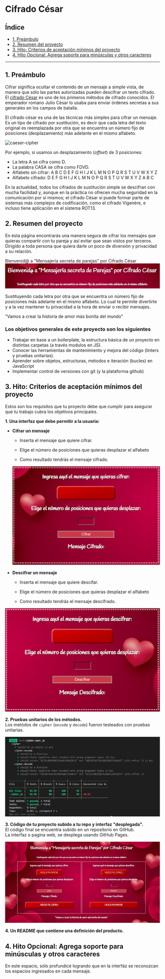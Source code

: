 # Cifrado César

## Índice

* [1. Preámbulo](#1-preámbulo)
* [2. Resumen del proyecto](#2-resumen-del-proyecto)
* [3. Hito: Criterios de aceptación mínimos del proyecto](#4-hito-criterios-de-aceptación-mínimos-del-proyecto)
* [4. Hito Opcional: Agrega soporte para minúsculas y otros caracteres](#5-hito-opcional-agrega-soporte-para-minúsculas-y-otros-caracteres)

***

## 1. Preámbulo

Cifrar significa ocultar el contenido de un mensaje a simple vista, de manera
que sólo las partes autorizadas pueden descifrar un texto cifrado.
El [cifrado César](https://en.wikipedia.org/wiki/Caesar_cipher)
es uno de los primeros métodos de cifrado conocidos. El emperador romano Julio
César lo usaba para enviar órdenes secretas a sus generales en los campos de
batalla.

El cifrado césar es una de las técnicas más simples para cifrar un mensaje. Es
un tipo de cifrado por sustitución, es decir que cada letra del texto original
es reemplazada por otra que se encuentra un número fijo de posiciones
(desplazamiento) más adelante en el mismo alfabeto.

![caeser-cipher](https://upload.wikimedia.org/wikipedia/commons/thumb/2/2b/Caesar3.svg/2000px-Caesar3.svg.png)

Por ejemplo, si usamos un desplazamiento (_offset_) de 3 posiciones:

* La letra A se cifra como D.
* La palabra CASA se cifra como FDVD.
* Alfabeto sin cifrar: A B C D E F G H I J K L M N O P Q R S T U V W X Y Z
* Alfabeto cifrado: D E F G H I J K L M N O P Q R S T U V W X Y Z A B C

En la actualidad, todos los cifrados de sustitución simple se descifran con
mucha facilidad y, aunque en la práctica no ofrecen mucha seguridad en la
comunicación por sí mismos; el cifrado César sí puede formar parte de sistemas
más complejos de codificación, como el cifrado Vigenère, e incluso tiene
aplicación en el sistema ROT13.

## 2. Resumen del proyecto

En ésta página encontrarás una manera segura de cifrar los mensajes que quieras compartir con tu pareja y así evitar que sean vistos por terceros. Dirigido a toda persona que quiera darle un poco de diversión y privacidad a su relación.

 Bienvenid@ a "Mensajería secreta de parejas" por Cifrado César
![Alt text](src/images/Titulo.png)

Sustituyendo cada letra por otra que se encuentra un número fijo de posiciones más adelante en el mismo alfabeto.
Lo cual te permite divertirte y a la vez mantener tu privacidad a la hora de enviar o recibir mensajes.

"Vamos a crear la historia de amor más bonita del mundo"

### Los objetivos generales de este proyecto son los siguientes

* Trabajar en base a un boilerplate, la estructura básica de un proyecto en
  distintas carpetas (a través modulos en JS).
* Conocer las herramientas de mantenimiento y mejora del código (linters y
  pruebas unitarias).
* Aprender sobre objetos, estructuras, métodos e iteración (bucles)
  en JavaScript
* Implementar control de versiones con git (y la plataforma github)

## 3. Hito: Criterios de aceptación mínimos del proyecto

Estos son los requisitos que tu proyecto debe que cumplir para asegurar que tu trabajo
cubra los objetivos principales.  

**1. Una interfaz que debe permitir a la usuaria:**

* **Cifrar un mensaje**
  - Inserta el mensaje que quiere cifrar.
  
  - Elige el número de posiciones que quieras desplazar el alfabeto
    
  - Como resultado tendrás el mensaje cifrado.

  ![Alt text](src/images/Cifrado.png)

* **Descifrar un mensaje**
   - Inserta el mensaje que quiere descifar.
  
  - Elige el número de posiciones que quieras desplazar el alfabeto
    
  - Como resultado tendrás el mensaje descifrado.

 ![Alt text](src/images/Descifrado.png) 

**2. Pruebas unitarios de los métodos.**  
Los metódos de `cipher` (`encode` y `decode`) fueron testeados con
pruebas unitarias.

![Alt text](src/images/tests.png)

**3. Código de tu proyecto subido a tu repo y interfaz "desplegada".**  
El código final se encuentra subido en un repositorio en GitHub.  
La interfaz o pagina web, se desplega usando GitHub Pages.

![Alt text](src/images/Pantalla.png)

**4. Un README que contiene una definición del producto.**  

## 4. Hito Opcional: Agrega soporte para minúsculas y otros caracteres

En este espacio, sólo profundicé logrando que en la interfáz se reconozcan los espacios ingresados en cada mensaje.
